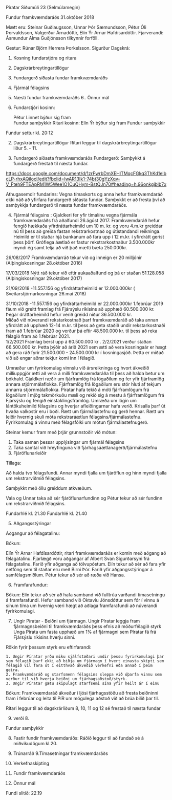 Píratar 
Síðumúli 23 (Selmúlamegin) 

Fundur framkvæmdaráðs 31.október 2018 

Mætt eru: Steinar Guðlaugsson, Unnar Þór Sæmundsson, Pétur Óli Þorvaldsson, Valgerður Árnadóttir, Elín Ýr Arnar Hafdísardóttir.
Fjarverandi: Ásmundur Alma Guðjónsson tilkynnir forföll. 

Gestur: Rúnar Björn Herrera Þorkelsson. 
             Sigurður 
Dagskrá: 

1. Kosning fundarstjóra og ritara
2. Dagskrárbreytingartillögur 
3. Fundargerð síðasta fundar framkvæmdaráðs 
4. Fjármál félagsins 
5. Næsti fundur framkvæmdaráðs 
6.. Önnur mál 

1. Fundarstjóri kosinn:  
    
    Pétur Linnet býður sig fram  
    Fundur samþykkir
    Ritari kosinn: 
    Elín Ýr býður sig fram 
    Fundur samþykkir 
        
        
Fundur settur kl. 20:12 

2. Dagskrárbreytingartillögur 
Ritari leggur til dagskrárbreytingartillögur  liður 5. - 11.


3. Fundargerð síðasta framkvæmdaráðs 
Fundargerð: Samþykkt á fundargerð frestað til næsta fundar. 

https://docs.google.com/document/d/1zrFwrbDmXEHlTMqcFGkq3ThKd1eIbcLP-rhxAQilocI/edit?fbclid=IwAR13Ik1-74bt30gYzXqv-V_Fteh9FTEApRM1W5Wee1O1CuQHym-BstQJn70#heading=h.96onkgjblb7x

Athugasemdir fundarins:  Vegna tímaskorts og anna  hefur framkvæmdaráð ekki náð að yfirfara fundargerð síðasta fundar. Samþykkt er að fresta því að samþykkja fundargerð til næsta fundar framkvæmdaráðs.

4. Fjármál félagsins :
Gjaldkeri fer yfir tímalínu vegna fjármála framkvæmdaráðs frá aðalfundi 26.ágúst 2017. 
Framkvæmdaráð hefur fengið hækkaða yfirdráttarheimild um 10 m. kr. og voru 4.m.kr greiddar nú til þess að greiða fastan rekstrarkostnað og útistandandi reikninga. 
Heimild er til staðar hjá bankanum að fara upp í 12 m.kr. í yfirdrátt gerist þess þörf. Gróflega áætlað er fastur rekstrarkostnaður 3.500.000kr myndi ég samt telja að við það mætti bæta 250.000kr.

26/08/2017 Framkvæmdarráð tekur við og inneign er 20 milljónir (Alþingiskosningar 28.október 2016)

17/03/2018 Nýtt ráð tekur við eftir aukaaðalfund og þá er staðan 51.128.058 (Alþingiskosningar 29.október 2017)

21/09/2018 -11.557.156  og yfirdráttarheimild er 12.000.000kr ( Sveitarstjórnarkosningar 26.maí 2018)

31/10/2018  -11.557.156 og yfirdráttarheimild er 22.000.000kr
1.febrúar 2019 fáum við greitt framlag frá Fjársýslu ríkisins að upphæð 60.500.000 kr.  Þegar dráttarheimild hefur verið greidd niður 36.500.000 kr.  
Miðað við núverandi rekstarkostnað þarf framkvæmdaráð að taka annan yfirdrátt að upphæð 12-14 m.kr. til þess  að geta staðið undir rekstarkostnaði fram að 1.febrúar 2020 og verður þá eftir 48.500.000 kr. til þess að reka félagið fram að 1.febrúar 2021.  
1/2/2021 Framlag berst upp á 60.500.000 kr . 2/2/2021 verður staðan 66.500.000 kr. Þetta þýðir að árið 2021 sem ætti að vera kosningaár er hægt að gera ráð fyrir  21.500.000 - 24.500.000 kr í kosningasjóð. Þetta er miðað við að engar aðrar tekjur komi inn í félagið. 

Umræður um fyrirkomulag vinnslu við ársreikninga og hvort ákveðið milliuppgjör ætti að vera á milli framkvæmdaráða til þess að halda betur um bókhald. 
Gjaldkeri ræðir um fjárframlög frá lögaðilum og fer yfir fjárframlög annara stjórnmálaflokka. Fjárframlög frá lögaðilum eru stór hluti af tekjum annarra stjórnmálaflokka. Píratar hafa tekið á móti fjárframlögum frá lögaðilum í mjög takmörkuðu mæli og rekið sig á mestu á fjárframlögum frá Fjársýslu og fengið einstaklingsframlög. 
 Umræða um lögin um lántökuheimild félagsins og hverjar afleiðingarnar hafa verið. Krisalla þarf út hvaða valkostir eru í boði. Rætt um fjármálastefnu og gerð hennar. Rætt um leiðir hvernig skuli móta rekstraráætlun félagsins/fjármálastefnu. Fyrirkomulag á vinnu með félagsfólki um mótun fjármálastefnugerð. 
 
 Steinar kemur fram með þrjár grunnstoðir við mótun: 
     
1. Taka saman þessar upplýsingar um fjármál félagsins
2. Taka samtal við hreyfinguna við fjárhagsáætlanagerð/fjármálastefnu 
3. Fjáröflunarleiðir 

Tillaga: 

Að halda tvo félagsfundi. Annar myndi fjalla um fjáröflun og hinn myndi fjalla um rekstrarviðmið félagsins. 

Samþykkt með öllu greiddum atkvæðum. 

Vala og Unnar taka að sér fjáröflunarfundinn og Pétur tekur að sér fundinn um rekstrarviðmið félagsins. 

Fundarhlé kl. 21.30 
Fundarhlé kl. 21.40 

5. Aðgangsstýringar 

Aðgangur að félagatalinu: 

Bókun: 
    
Elín Ýr Arnar Hafdísardóttir, ritari framkvæmdaráðs er komin með aðgang að félagatalinu.
Fjarlægð voru aðgangar af Albert Svan Sigurðarsyni frá félagatalinu.
Farið yfir aðganga að tölvupóstum. Elín tekur að sér að fara yfir netföng sem til staðar eru með Birni Þór. 
Farið yfir aðgangsstýringar á samfélagsmiðlum. Pétur tekur að sér að ræða við Hansa. 

6. Framfarafundur:

Bókun: 
Elín tekur að sér að hafa samband við fulltrúa varðandi tímasetningu á framfarafundi. Hefur samband við Oktavíu Jónsdóttur sem fór í vinnu á sínum tíma um hvernig væri hægt að aðlaga framfarafundi að núverandi fyrirkomulagi. 

7. Ungir Píratar - Beiðni um fjármagn. 
Ungir Píratar leggja fram fjármagnsbeiðni til framkvæmdaráðs þess efnis að móðurfélagið styrk Unga Pírata um fasta upphæð um 1% af fjármagni sem Píratar fá frá Fjársýslu ríkisins hverju sinni. 

Rökin fyrir þessum styrk eru eftirfarandi: 
    
    1. Ungir Píratar yrðu miku sjálfstæðari undir þessu fyrirkomulagi þar sem félagið þarf ekki að biðja um fjármagn í hvert einasta skipti sem félagið vil fara út í eitthvað ákveðið verkefni eða annað í þeim geira. 
    2. Framkvæmdaráð og starfsmenn félagsins sleppa við óþarfa vinnu sem verður til við hverja beiðni um fjárhagsaðstoð/styrk.
    3. Ungir Píratar gætu skipulagt starfsemi sína yfir heilt ár í einu 
    
Bókun: Framkvæmdaráð ákveður í ljósi fjárhagsstöðu að fresta beiðninni fram í febrúar og leita til PíR um mögulega aðstoð við að brúa bilið þar til. 

Ritari leggur til að dagskrárliðum 8, 10, 11 og 12 sé frestað til næsta fundar 

9. verði 8. 

Fundur samþykkir 

8. Fastir fundir framkvæmdaráðs: Ráðið leggur til að fundað sé á miðvikudögum kl.20. 



8. Trúnarráð
9.Tímasetningar framkvæmdaráðs 
10. Verkefnaskipting
11. Fundir framkvæmdaráðs
12. Önnur mál 

Fundi slitið: 22.19






